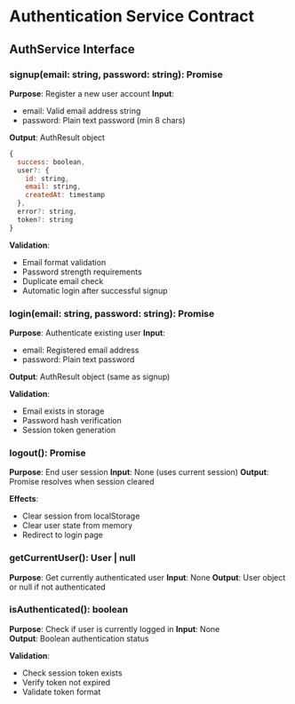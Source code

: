 # Authentication Service Contract

## AuthService Interface

### signup(email: string, password: string): Promise<AuthResult>
**Purpose**: Register a new user account
**Input**: 
- email: Valid email address string
- password: Plain text password (min 8 chars)

**Output**: AuthResult object
```javascript
{
  success: boolean,
  user?: {
    id: string,
    email: string,
    createdAt: timestamp
  },
  error?: string,
  token?: string
}
```

**Validation**:
- Email format validation
- Password strength requirements
- Duplicate email check
- Automatic login after successful signup

### login(email: string, password: string): Promise<AuthResult>
**Purpose**: Authenticate existing user
**Input**:
- email: Registered email address
- password: Plain text password

**Output**: AuthResult object (same as signup)

**Validation**:
- Email exists in storage
- Password hash verification
- Session token generation

### logout(): Promise<void>
**Purpose**: End user session
**Input**: None (uses current session)
**Output**: Promise resolves when session cleared

**Effects**:
- Clear session from localStorage
- Clear user state from memory
- Redirect to login page

### getCurrentUser(): User | null
**Purpose**: Get currently authenticated user
**Input**: None
**Output**: User object or null if not authenticated

### isAuthenticated(): boolean
**Purpose**: Check if user is currently logged in
**Input**: None  
**Output**: Boolean authentication status

**Validation**:
- Check session token exists
- Verify token not expired
- Validate token format